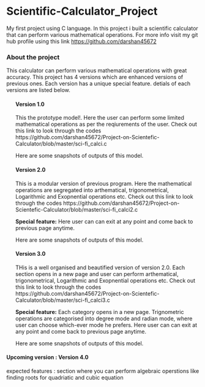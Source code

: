 # Scientific-Calculator_Project
My first project using C language. In this project i built a scientific calculator that can perform various mathematical operations.  For more info visit my git hub profile using this link https://github.com/darshan45672

<h3>About the project</h3>
<p>This calculator can perform various mathematical operations with great accuracy. This project has 4 versions which are enhanced versions of previous ones. Each version has a unique special feature. detials of each versions are listed below.</p>
<ul>
  <ls>
   <h4>Version 1.0 </h4>
    <p>This the prototype model!. Here the user can perform some limited mathematical operations as per the reqiurements of the user. Check out this link to look through the codes https://github.com/darshan45672/Project-on-Scientefic-Calculator/blob/master/sci-fi_calci.c</p>
    <p>Here are some snapshots of outputs of this model.</p>
   <h4>Version 2.0 </h4>
    <p>This is a modular version of previous program. Here the mathematical operations are segregated into arthematical, trigonometrical, Logarithmic and Exopnential operations etc. Check out this link to look through the codes https://github.com/darshan45672/Project-on-Scientefic-Calculator/blob/master/sci-fi_calci2.c</p>
    <p><b>Special feature:</b> Here user can can exit at any point and come back to previous page anytime.</p>
    <p>Here are some snapshots of outputs of this model.</p>
    <h4>Version 3.0</h4>
    <p>THis is a well organised and beautified version of version 2.0. Each section opens in a new page and user can perform arthematical, trigonometrical, Logarithmic and Exopnential operations etc. Check out this link to look through the codes https://github.com/darshan45672/Project-on-Scientefic-Calculator/blob/master/sci-fi_calci3.c</p>
    <p><b>Special feature:</b> Each category opens in a new page. Trignometric operations are categorised into degree mode and radian mode, where user can choose which-ever mode he prefers.  Here user can can exit at any point and come back to previous page anytime.</p>
    <p>Here are some snapshots of outputs of this model.</p></p>
  </ls>  
</ul>
<h4><b>Upcoming version</b> : Version 4.0</h4>
<p>expected features : section where you can perform algebraic operstions like finding roots for quadriatic and cubic equation</p>

